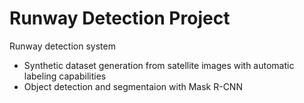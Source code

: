 # Runway Detection Project
 Runway detection system
 - Synthetic dataset generation from satellite images with automatic labeling capabilities
 - Object detection and segmentaion with Mask R-CNN
